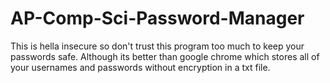 # AP-Comp-Sci-Password-Manager

This is hella insecure so don't trust this program too much to keep your passwords safe.
Although its better than google chrome which stores all of your usernames and passwords without encryption in a txt file.
